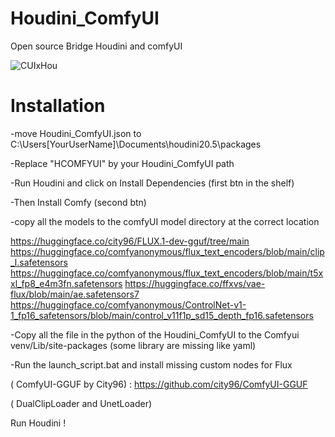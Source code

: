 # Houdini_ComfyUI

Open source Bridge Houdini and comfyUI

![CUIxHou](https://github.com/user-attachments/assets/3c1b3305-89b4-4b2a-9fdd-04f963c2524d)


# Installation

-move Houdini_ComfyUI.json to C:\Users[YourUserName]\Documents\houdini20.5\packages

-Replace "HCOMFYUI" by your Houdini_ComfyUI path

-Run Houdini and click on Install Dependencies (first btn in the shelf)

-Then Install Comfy (second btn)

-copy all the models to the comfyUI model directory at the correct  location

https://huggingface.co/city96/FLUX.1-dev-gguf/tree/main
https://huggingface.co/comfyanonymous/flux_text_encoders/blob/main/clip_l.safetensors
https://huggingface.co/comfyanonymous/flux_text_encoders/blob/main/t5xxl_fp8_e4m3fn.safetensors
https://huggingface.co/ffxvs/vae-flux/blob/main/ae.safetensors7
https://huggingface.co/comfyanonymous/ControlNet-v1-1_fp16_safetensors/blob/main/control_v11f1p_sd15_depth_fp16.safetensors

-Copy all the file in the python of the Houdini_ComfyUI  to the Comfyui venv/Lib/site-packages (some library are missing like yaml)

-Run the launch_script.bat and install missing custom nodes for Flux

( ComfyUI-GGUF by City96) : https://github.com/city96/ComfyUI-GGUF

( DualClipLoader and UnetLoader)

Run Houdini !
